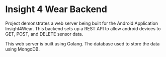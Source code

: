 # Insight 4 Wear Backend

Project demonstrates a web server being built for the Android Application Insight4Wear. 
This backend sets up a REST API to allow android devices to GET, POST, and DELETE sensor data. 

This web server is built using Golang. The database used to store the data using MongoDB.
